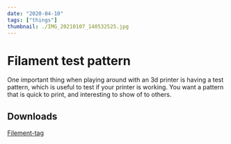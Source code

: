 ```yaml
---
date: "2020-04-10"
tags: ["things"]
thumbnail: ./IMG_20210107_140532525.jpg
---
```

# Filament test pattern

One important thing when playing around with an 3d  printer is having a test
pattern, which is useful to test if your printer is working. You want a pattern
that is quick to print, and interesting to show of to others.

## Downloads

[Filement-tag](./filement-tag.stl)
